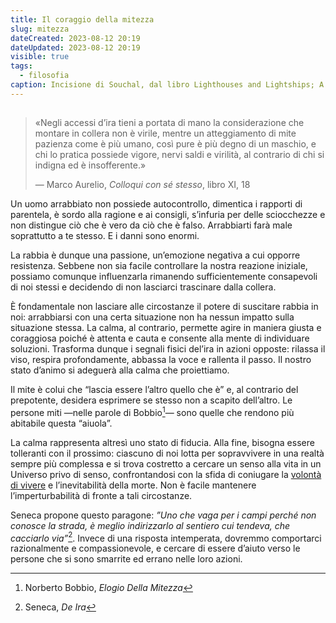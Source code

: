 ```yaml
---
title: Il coraggio della mitezza
slug: mitezza
dateCreated: 2023-08-12 20:19
dateUpdated: 2023-08-12 20:19
visible: true
tags:
  - filosofia
caption: Incisione di Souchal, dal libro Lighthouses and Lightships; A Descriptive and Historical Account of Their Mode of Construction and Organization (1870)
---
```


##

<div class='epigraph'>

> «Negli accessi d’ira tieni a portata di mano la considerazione che montare in collera non è virile, mentre un atteggiamento di mite pazienza come è più umano, così pure è più degno di un maschio, e chi lo pratica possiede vigore, nervi saldi e virilità, al contrario di chi si indigna ed è insofferente.» <footer> — Marco Aurelio, _Colloqui con sé stesso_, libro XI, 18</footer>

</div>

<span class="newthought">Un uomo arrabbiato</span> non possiede autocontrollo, dimentica i rapporti di parentela, è sordo alla ragione e ai consigli, s’infuria per delle sciocchezze e non distingue ciò che è vero da ciò che è falso. Arrabbiarti farà male soprattutto a te stesso. E i danni sono enormi.

La rabbia è dunque una passione, un’emozione negativa a cui opporre resistenza. Sebbene non sia facile controllare la nostra reazione iniziale, possiamo comunque influenzarla rimanendo sufficientemente consapevoli di noi stessi e decidendo di non lasciarci trascinare dalla collera.

È fondamentale non lasciare alle circostanze il potere di suscitare rabbia in noi: arrabbiarsi con una certa situazione non ha nessun impatto sulla situazione stessa. La calma, al contrario, permette agire in maniera giusta e coraggiosa poiché è attenta e cauta e consente alla mente di individuare soluzioni. Trasforma dunque i segnali fisici del’ira in azioni opposte: rilassa il viso, respira profondamente, abbassa la voce e rallenta il passo. Il nostro stato d’animo si adeguerà alla calma che proiettiamo.

Il mite è colui che “lascia essere l’altro quello che è” e, al contrario del prepotente, desidera esprimere se stesso non a scapito dell’altro. Le persone miti —nelle parole di Bobbio[^1]— sono quelle che rendono più abitabile questa “aiuola”.

[^1]: Norberto Bobbio, _Elogio Della Mitezza_

La calma rappresenta altresì uno stato di fiducia. Alla fine, bisogna essere tolleranti con il prossimo: ciascuno di noi lotta per sopravvivere in una realtà sempre più complessa e si trova costretto a cercare un senso alla vita in un Universo privo di senso, confrontandosi con la sfida di coniugare la [volontà di vivere](/notes/riverenza) e l’inevitabilità della morte. Non è facile mantenere l’imperturbabilità di fronte a tali circostanze.

Seneca propone questo paragone: _”Uno che vaga per i campi perché non conosce la strada, è meglio indirizzarlo al sentiero cui tendeva, che cacciarlo via”_[^2]. Invece di una risposta intemperata, dovremmo comportarci razionalmente e compassionevole, e cercare di essere d’aiuto verso le persone che si sono smarrite ed errano nelle loro azioni.

[^2]: Seneca, _De Ira_
